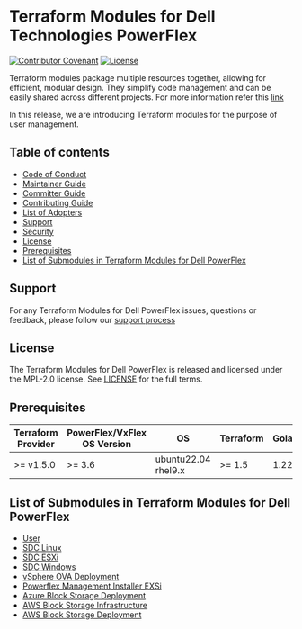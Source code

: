 <!--
Copyright (c) 2023-2024 Dell Inc., or its subsidiaries. All Rights Reserved.

Licensed under the Mozilla Public License Version 2.0 (the "License");
you may not use this file except in compliance with the License.
You may obtain a copy of the License at

    http://mozilla.org/MPL/2.0/


Unless required by applicable law or agreed to in writing, software
distributed under the License is distributed on an "AS IS" BASIS,
WITHOUT WARRANTIES OR CONDITIONS OF ANY KIND, either express or implied.
See the License for the specific language governing permissions and
limitations under the License.
-->
# Terraform Modules for Dell Technologies PowerFlex

[![Contributor Covenant](https://img.shields.io/badge/Contributor%20Covenant-v2.0%20adopted-ff69b4.svg)](about/CODE_OF_CONDUCT.md)
[![License](https://img.shields.io/badge/License-MPL_2.0-blue.svg)](LICENSE)

Terraform modules package multiple resources together, allowing for efficient, modular design. They simplify code management and can be easily shared across different projects. For more information refer this [link](https://developer.hashicorp.com/terraform/language/modules) 

In this release, we are introducing Terraform modules for the purpose of user management.

## Table of contents

* [Code of Conduct](https://github.com/dell/dell-terraform-providers/blob/main/docs/CODE_OF_CONDUCT.md)
* [Maintainer Guide](https://github.com/dell/dell-terraform-providers/blob/main/docs/MAINTAINER_GUIDE.md)
* [Committer Guide](https://github.com/dell/dell-terraform-providers/blob/main/docs/COMMITTER_GUIDE.md)
* [Contributing Guide](https://github.com/dell/dell-terraform-providers/blob/main/docs/CONTRIBUTING.md)
* [List of Adopters](https://github.com/dell/dell-terraform-providers/blob/main/docs/ADOPTERS.md)
* [Support](#support)
* [Security](https://github.com/dell/dell-terraform-providers/blob/main/docs/SECURITY.md)
* [License](#license)
* [Prerequisites](#prerequisites)
* [List of Submodules in Terraform Modules for Dell PowerFlex](#list-of-submodules-in-terraform-modules-for-dell-powerflex)

## Support
For any Terraform Modules for Dell PowerFlex issues, questions or feedback, please follow our [support process](https://github.com/dell/dell-terraform-providers/blob/main/docs/SUPPORT.md)

## License
The Terraform Modules for Dell PowerFlex is released and licensed under the MPL-2.0 license. See [LICENSE](LICENSE) for the full terms.

## Prerequisites

| **Terraform Provider** | **PowerFlex/VxFlex OS Version** | **OS** | **Terraform** | **Golang** |
|------------------------|---------------------------------|--------|---------------|------------|
| >= v1.5.0              | >= 3.6        | ubuntu22.04 <br> rhel9.x | >= 1.5        | 1.22.x

## List of Submodules in Terraform Modules for Dell PowerFlex
  * [User](modules/user/README.md)
  * [SDC Linux](https://registry.terraform.io/modules/dell/modules/powerflex/latest/submodules/sdc_host_linux)
  * [SDC ESXi](https://registry.terraform.io/modules/dell/modules/powerflex/latest/submodules/sdc_host_esxi)
  * [SDC Windows](https://registry.terraform.io/modules/dell/modules/powerflex/latest/submodules/sdc_host_win)
  * [vSphere OVA Deployment](https://registry.terraform.io/modules/dell/modules/powerflex/latest/submodules/vsphere-ova-vm-deployment)
  * [Powerflex Management Installer EXSi](https://registry.terraform.io/modules/dell/modules/powerflex/latest/submodules/vsphere_pfmp_installation)
  * [Azure Block Storage Deployment](https://registry.terraform.io/modules/dell/modules/powerflex/latest/submodules/azure_pfmp)
  * [AWS Block Storage Infrastructure](https://registry.terraform.io/modules/dell/modules/powerflex/latest/submodules/aws_infra)
  * [AWS Block Storage Deployment](https://registry.terraform.io/modules/dell/modules/powerflex/latest/submodules/aws_install)
